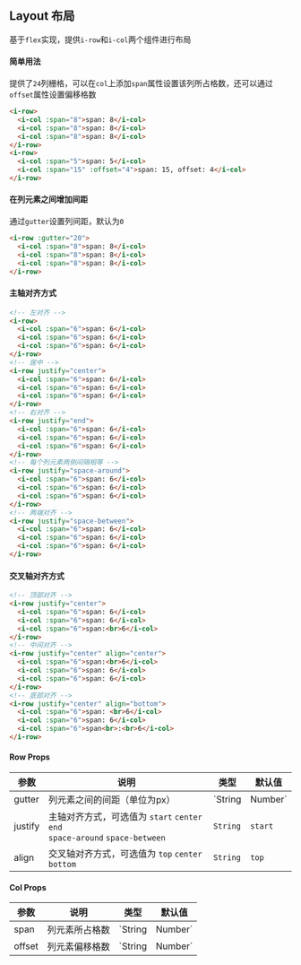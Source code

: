 ## Layout 布局

基于`flex`实现，提供`i-row`和`i-col`两个组件进行布局

#### 简单用法

提供了`24`列栅格，可以在`col`上添加`span`属性设置该列所占格数，还可以通过`offset`属性设置偏移格数

```html
<i-row>
  <i-col :span="8">span: 8</i-col>
  <i-col :span="8">span: 8</i-col>
  <i-col :span="8">span: 8</i-col>
</i-row>
<i-row>
  <i-col :span="5">span: 5</i-col>
  <i-col :span="15" :offset="4">span: 15, offset: 4</i-col>
</i-row>
```

#### 在列元素之间增加间距

通过`gutter`设置列间距，默认为`0`

```html
<i-row :gutter="20">
  <i-col :span="8">span: 8</i-col>
  <i-col :span="8">span: 8</i-col>
  <i-col :span="8">span: 8</i-col>
</i-row>
```

#### 主轴对齐方式

```html
<!-- 左对齐 -->
<i-row>
  <i-col :span="6">span: 6</i-col>
  <i-col :span="6">span: 6</i-col>
  <i-col :span="6">span: 6</i-col>
</i-row>
<!-- 居中 -->
<i-row justify="center">
  <i-col :span="6">span: 6</i-col>
  <i-col :span="6">span: 6</i-col>
  <i-col :span="6">span: 6</i-col>
</i-row>
<!-- 右对齐 -->
<i-row justify="end">
  <i-col :span="6">span: 6</i-col>
  <i-col :span="6">span: 6</i-col>
  <i-col :span="6">span: 6</i-col>
</i-row>
<!-- 每个列元素两侧间隔相等 -->
<i-row justify="space-around">
  <i-col :span="6">span: 6</i-col>
  <i-col :span="6">span: 6</i-col>
  <i-col :span="6">span: 6</i-col>
</i-row>
<!-- 两端对齐 -->
<i-row justify="space-between">
  <i-col :span="6">span: 6</i-col>
  <i-col :span="6">span: 6</i-col>
  <i-col :span="6">span: 6</i-col>
</i-row>
```

#### 交叉轴对齐方式

```html
<!-- 顶部对齐 -->
<i-row justify="center">
  <i-col :span="6">span: 6</i-col>
  <i-col :span="6">span: 6</i-col>
  <i-col :span="6">span:<br>6</i-col>
</i-row>
<!-- 中间对齐 -->
<i-row justify="center" align="center">
  <i-col :span="6">span:<br>6</i-col>
  <i-col :span="6">span: 6</i-col>
  <i-col :span="6">span: 6</i-col>
</i-row>
<!-- 底部对齐 -->
<i-row justify="center" align="bottom">
  <i-col :span="6">span: <br>6</i-col>
  <i-col :span="6">span: 6</i-col>
  <i-col :span="6">span<br>:<br>6</i-col>
</i-row>
```

#### Row Props

| 参数 | 说明 | 类型 | 默认值 |
|------|------|------|------|
| gutter | 列元素之间的间距（单位为px） | `String | Number` | - |
| justify | 主轴对齐方式，可选值为 `start` `center` `end`<br>`space-around` `space-between` | `String` | `start` |
| align | 交叉轴对齐方式，可选值为 `top` `center` `bottom` | `String` | `top` |

#### Col Props

| 参数 | 说明 | 类型 | 默认值 |
|------|------|------|------|
| span | 列元素所占格数 | `String | Number` | `24` |
| offset | 列元素偏移格数 | `String | Number` | - |
